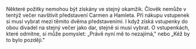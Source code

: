 Některé požitky nemohou být získány ve stejný okamžik. Člověk nemůže v tentýž večer navštívit představení Carmen a Hamleta. Při nákupu vstupenek si musí vybrat mezi těmito dvěma představeními. I když získá vstupenky do obou divadel na stejný večer jako dar, stejně si musí vybrat. O vstupenkách, které odmítne, si může pomyslet: „Právě nyní mě to nezajímá," nebo „Kéž by to bylo později."